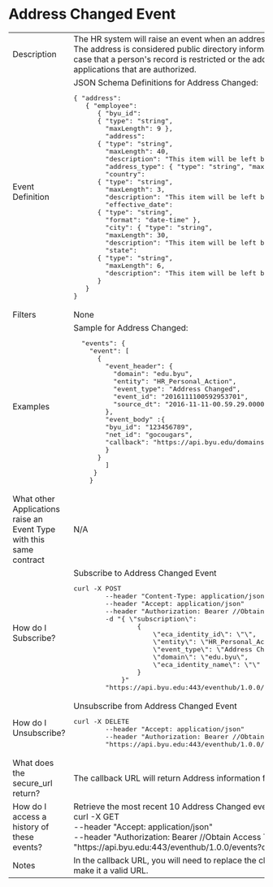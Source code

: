 # Address Changed Event

<table align="center">
    <tr>
        <td>Description</td>
        <td>The HR system will raise an event when an address is added, changed, or deleted.<br>The address is considered public directory information and it is included in the event message. In the rare case that a person's record is restricted or the address is unlisted, a secure URL is provided for business applications that are authorized.</td>
    </tr>
    <tr>
        <td>Event Definition</td>
        <td>JSON Schema Definitions for Address Changed:<br><pre>{ "address":
   { "employee":
      { "byu_id":
      { "type": "string",
        "maxLength": 9 },
        "address":
      { "type": "string",
        "maxLength": 40,
        "description": "This item will be left blank if 'unlisted' is set to 'Y'."},
        "address_type": { "type": "string", "maxLength": 3, "enum": ["MAL","PRM","RES","WRK"] },
        "country":
      { "type": "string",
        "maxLength": 3, 
        "description": "This item will be left blank if 'unlisted' is set to 'Y'."},
        "effective_date":
      { "type": "string",
        "format": "date-time" },
        "city": { "type": "string",
        "maxLength": 30,
        "description": "This item will be left blank if 'unlisted' is set to 'Y'." },
        "state":
      { "type": "string",
        "maxLength": 6,
        "description": "This item will be left blank if 'unlisted' is set to 'Y'." },
      }
   }
}</pre></td>
    </tr>
    <tr>
        <td>Filters</td>
        <td>None</td>
    </tr>
    <tr>
        <td>Examples</td>
        <td>Sample for Address Changed:<br><pre>
  "events": {
    "event": [
      {
        "event_header": {
          "domain": "edu.byu",
          "entity": "HR_Personal_Action",
          "event_type": "Address Changed",
          "event_id": "2016111100592953701",
          "source_dt": "2016-11-11-00.59.29.000000"
        },
        "event_body" :{ 
        "byu_id": "123456789",
        "net_id": "gocougars",
        "callback": "https://api.byu.edu/domains/erp/hr/address?byu_id=123456789"
        }
      }
        ]
     }
    }</pre></td>
    </tr>
    <tr>
        <td>What other Applications raise an Event Type with this same contract</td>
        <td>N/A</td>
    </tr>
    <tr>
        <td>How do I Subscribe?</td>
        <td>Subscribe to Address Changed Event<br><pre>curl -X POST
        --header "Content-Type: application/json"
        --header "Accept: application/json"
        --header "Authorization: Bearer //Obtain Access Token in API Store//"
        -d "{ \"subscription\":  
                {   
                    \"eca_identity_id\": \"\",
                    \"entity\": \"HR_Personal_Action\",
                    \"event_type\": \"Address Changed\",
                    \"domain\": \"edu.byu\",
                    \"eca_identity_name\": \"\" 
                } 
            }"
        "https://api.byu.edu:443/eventhub/1.0.0/subscriptions"</pre></td>
    </tr>
    <tr>
        <td>How do I Unsubscribe?</td>
        <td>Unsubscribe from Address Changed Event<br><pre>curl -X DELETE
        --header "Accept: application/json"
        --header "Authorization: Bearer //Obtain Access Token in API Store//" 
        "https://api.byu.edu:443/eventhub/1.0.0/subscriptions/edu.byu/HR_Personal_Action/Address%20Changed</pre></td>
    </tr>
    <tr>
        <td>What does the secure_url return?</td>
        <td>The callback URL will return Address information for the specified byu_id as of the effective date specified.</td>
    </tr>
    <tr>
        <td>How do I access a history of these events?</td>
        <td>Retrieve the most recent 10 Address Changed events from the Archive<br>curl -X GET<br>--header "Accept: application/json"<br> --header "Authorization: Bearer //Obtain Access Token in API Store//" <br>"htt<span></span>ps://api.byu.edu:443/eventhub/1.0.0/events?count=10"</td>
    </tr>
    <tr>
        <td>Notes</td>
        <td>In the callback URL, you will need to replace the characters "%26" with the "&" (ampersand) character to make it a valid URL.</td>
    </tr>
</table>
